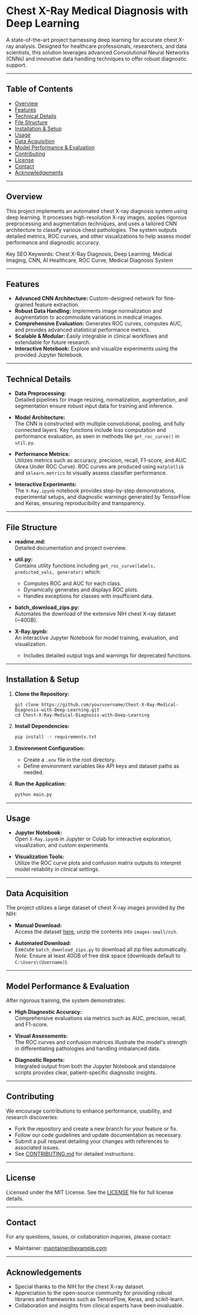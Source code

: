 # Chest X-Ray Medical Diagnosis with Deep Learning

A state-of-the-art project harnessing deep learning for accurate chest X-ray analysis. Designed for healthcare professionals, researchers, and data scientists, this solution leverages advanced Convolutional Neural Networks (CNNs) and innovative data handling techniques to offer robust diagnostic support.

---

## Table of Contents

- [Overview](#overview)
- [Features](#features)
- [Technical Details](#technical-details)
- [File Structure](#file-structure)
- [Installation & Setup](#installation--setup)
- [Usage](#usage)
- [Data Acquisition](#data-acquisition)
- [Model Performance & Evaluation](#model-performance--evaluation)
- [Contributing](#contributing)
- [License](#license)
- [Contact](#contact)
- [Acknowledgements](#acknowledgements)

---

## Overview

This project implements an automated chest X-ray diagnosis system using deep learning. It processes high-resolution X-ray images, applies rigorous preprocessing and augmentation techniques, and uses a tailored CNN architecture to classify various chest pathologies. The system outputs detailed metrics, ROC curves, and other visualizations to help assess model performance and diagnostic accuracy.

Key SEO Keywords: Chest X-Ray Diagnosis, Deep Learning, Medical Imaging, CNN, AI Healthcare, ROC Curve, Medical Diagnosis System

---

## Features

- **Advanced CNN Architecture:** Custom-designed network for fine-grained feature extraction.
- **Robust Data Handling:** Implements image normalization and augmentation to accommodate variations in medical images.
- **Comprehensive Evaluation:** Generates ROC curves, computes AUC, and provides advanced statistical performance metrics.
- **Scalable & Modular:** Easily integrable in clinical workflows and extendable for future research.
- **Interactive Notebook:** Explore and visualize experiments using the provided Jupyter Notebook.

---

## Technical Details

- **Data Preprocessing:**  
  Detailed pipelines for image resizing, normalization, augmentation, and segmentation ensure robust input data for training and inference.

- **Model Architecture:**  
  The CNN is constructed with multiple convolutional, pooling, and fully connected layers. Key functions include loss computation and performance evaluation, as seen in methods like `get_roc_curve()` in `util.py`.

- **Performance Metrics:**  
  Utilizes metrics such as accuracy, precision, recall, F1-score, and AUC (Area Under ROC Curve). ROC curves are produced using `matplotlib` and `sklearn.metrics` to visually assess classifier performance.

- **Interactive Experiments:**  
  The `X-Ray.ipynb` notebook provides step-by-step demonstrations, experimental setups, and diagnostic warnings generated by TensorFlow and Keras, ensuring reproducibility and transparency.

---

## File Structure

- **readme.md:**  
  Detailed documentation and project overview.

- **util.py:**  
  Contains utility functions including `get_roc_curve(labels, predicted_vals, generator)` which:
  - Computes ROC and AUC for each class.
  - Dynamically generates and displays ROC plots.
  - Handles exceptions for classes with insufficient data.

- **batch_download_zips.py:**  
  Automates the download of the extensive NIH chest X-ray dataset (~40GB).

- **X-Ray.ipynb:**  
  An interactive Jupyter Notebook for model training, evaluation, and visualization.
  - Includes detailed output logs and warnings for deprecated functions.

---

## Installation & Setup

1. **Clone the Repository:**
   ```
   git clone https://github.com/yourusername/Chest-X-Ray-Medical-Diagnosis-with-Deep-Learning.git
   cd Chest-X-Ray-Medical-Diagnosis-with-Deep-Learning
   ```

2. **Install Dependencies:**
   ```bash
   pip install -r requirements.txt
   ```

3. **Environment Configuration:**
   - Create a `.env` file in the root directory.
   - Define environment variables like API keys and dataset paths as needed.

4. **Run the Application:**
   ```bash
   python main.py
   ```

---

## Usage
  
- **Jupyter Notebook:**  
  Open `X-Ray.ipynb` in Jupyter or Colab for interactive exploration, visualization, and custom experiments.

- **Visualization Tools:**  
  Utilize the ROC curve plots and confusion matrix outputs to interpret model reliability in clinical settings.

---

## Data Acquisition

The project utilizes a large dataset of chest X-ray images provided by the NIH:
- **Manual Download:**  
  Access the dataset [here](https://nihcc.app.box.com/v/ChestXray-NIHCC), unzip the contents into `images-small/nih`.
  
- **Automated Download:**  
  Execute `batch_download_zips.py` to download all zip files automatically.  
  *Note:* Ensure at least 40GB of free disk space (downloads default to `C:\Users\(Username)`).

---

## Model Performance & Evaluation

After rigorous training, the system demonstrates:
- **High Diagnostic Accuracy:**  
  Comprehensive evaluations via metrics such as AUC, precision, recall, and F1-score.

- **Visual Assessments:**  
  The ROC curves and confusion matrices illustrate the model's strength in differentiating pathologies and handling imbalanced data.

- **Diagnostic Reports:**  
  Integrated output from both the Jupyter Notebook and standalone scripts provides clear, patient-specific diagnostic insights.

---

## Contributing

We encourage contributions to enhance performance, usability, and research discoveries:
- Fork the repository and create a new branch for your feature or fix.
- Follow our code guidelines and update documentation as necessary.
- Submit a pull request detailing your changes with references to associated issues.
- See [CONTRIBUTING.md](./CONTRIBUTING.md) for detailed instructions.

---

## License

Licensed under the MIT License. See the [LICENSE](./LICENSE) file for full license details.

---

## Contact

For any questions, issues, or collaboration inquiries, please contact:
- Maintainer: [maintainer@example.com](mailto:naitik@wayne.edu)

---

## Acknowledgements

- Special thanks to the NIH for the chest X-ray dataset.
- Appreciation to the open-source community for providing robust libraries and frameworks such as TensorFlow, Keras, and scikit-learn.
- Collaboration and insights from clinical experts have been invaluable.
